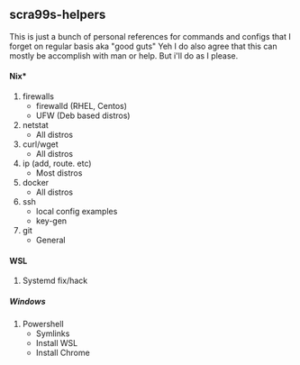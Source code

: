 ## scra99s-helpers
This is just a bunch of personal references for commands and configs that I forget on regular basis aka "good guts"
Yeh I do also agree that this can mostly be accomplish with man <command> or <command> help. But i'll do as I please.

#### Nix*
1. firewalls
   * firewalld (RHEL, Centos)
   * UFW (Deb based distros)
2. netstat
   * All distros
3. curl/wget
   * All distros
4. ip (add, route. etc)
   * Most distros
5. docker
   * All distros
6. ssh
    * local config examples
    * key-gen
7. git
   * General

#### WSL 
1. Systemd fix/hack

##### Windows
1. Powershell
   * Symlinks
   * Install WSL
   * Install Chrome
